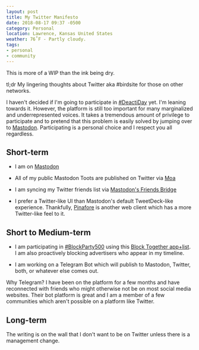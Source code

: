 ```yaml
---
layout: post
title: My Twitter Manifesto
date: 2018-08-17 09:37 -0500
category: Personal
location: Lawrence, Kansas United States
weather: 76˚F - Partly cloudy.
tags:
- personal
- community
---
```


This is more of a WIP than the ink being dry.

tl;dr My lingering thoughts about Twitter aka #birdsite for those on other networks.

I haven't decided if I'm going to participate in [#DeactiDay](https://twitter.com/monteiro/status/1028315475296452609) yet. I'm leaning towards it. However, the platform is still too important for many marginalized and underrepresented voices. It takes a tremendous amount of privilege to participate and to pretend that this problem is easily solved by jumping over to [Mastodon](https://mastodon.social/). Participating is a personal choice and I respect you all regardless.

## Short-term

- I am on [Mastodon](https://mastodon.social/@webology)

- All of my public Mastodon Toots are published on Twitter via [Moa](https://moa.party/)

- I am syncing my Twitter friends list via [Mastodon's Friends Bridge](https://bridge.joinmastodon.org/friends)

- I prefer a Twitter-like UI than Mastodon's default TweetDeck-like experience. Thankfully, [Pinafore](https://pinafore.social/) is another web client which has a more Twitter-like feel to it.

## Short to Medium-term

- I am participating in [#BlockParty500](https://twitter.com/shannoncoulter/status/1028632688586936320) using this [Block Together app+list](https://blocktogether.org/show-blocks/Jegy0TDm2gypbK-Tg1vGTh5KCJY2mxq_6iJ_hK2p). I am also proactively blocking advertisers who appear in my timeline.

- I am working on a Telegram Bot which will publish to Mastodon, Twitter, both, or whatever else comes out.

Why Telegram? I have been on the platform for a few months and have reconnected with friends who might otherwise not be on most social media websites. Their bot platform is great and I am a member of a few communities which aren't possible on a platform like Twitter.

## Long-term

The writing is on the wall that I don't want to be on Twitter unless there is a management change. 
